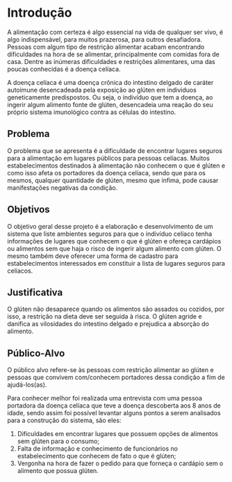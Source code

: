 # Introdução

A alimentação com certeza é algo essencial na vida de qualquer ser vivo, é algo indispensável, para muitos prazerosa, para outros desafiadora. Pessoas com algum tipo de restrição alimentar acabam encontrando dificuldades na hora de se alimentar, principalmente com comidas fora de casa. Dentre as inúmeras dificuldades e restrições alimentares, uma das poucas conhecidas é a doença celíaca.

A doença celíaca é uma doença crônica do intestino delgado de caráter autoimune desencadeada pela exposição ao glúten em indivíduos geneticamente predispostos. Ou seja, o indivíduo que tem a doença, ao ingerir algum alimento fonte de glúten, desencadeia uma reação do seu próprio sistema imunológico contra as células do intestino.


## Problema

O problema que se apresenta é a dificuldade de encontrar lugares seguros para a alimentação em lugares públicos para pessoas celíacas. Muitos estabelecimentos destinados à alimentação não conhecem o que é glúten e como isso afeta os portadores da doença celíaca, sendo que para os mesmos, qualquer quantidade de glúten, mesmo que ínfima, pode causar manifestações negativas da condição.


## Objetivos

O objetivo geral desse projeto é a elaboração e desenvolvimento de um sistema que liste ambientes seguros para que o indivíduo celíaco tenha informações de lugares que conhecem o que é glúten e ofereça cardápios ou alimentos sem que haja o risco de ingerir algum alimento com glúten. O mesmo também deve oferecer uma forma de cadastro para estabelecimentos interessados em constituir a lista de lugares seguros para celíacos.


## Justificativa

O glúten não desaparece quando os alimentos são assados ou cozidos, por isso, a restrição na dieta deve ser seguida à risca. O glúten agride e danifica as vilosidades do intestino delgado e prejudica a absorção do alimento.


## Público-Alvo

O público alvo refere-se às pessoas com restrição alimentar ao glúten e pessoas que convivem com/conhecem portadores dessa condição a fim de ajudá-los(as).

Para conhecer melhor foi realizada uma entrevista com uma pessoa portadora da doença celíaca que teve a doença descoberta aos 8 anos de idade, sendo assim foi possível levantar alguns pontos a serem analisados para a construção do sistema, são eles:

1. Dificuldades em encontrar lugares que possuem opções de alimentos sem glúten para o consumo;
2. Falta de informação e conhecimento de funcionários no estabelecimento que conhecem de fato o que é glúten;
3. Vergonha na hora de fazer o pedido para que forneça o cardápio sem o alimento que possua glúten.
